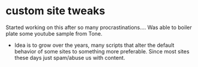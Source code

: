 # custom site tweaks

Started working on this after so many procrastinations.... Was able to boiler plate some youtube sample from Tone. 
- Idea is to grow over the years, many scripts that alter the default behavior of some sites to something more preferable. Since most sites these days just spam/abuse us with content. 
